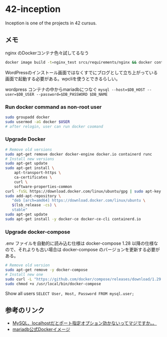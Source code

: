# 42-inception

Inception is one of the projects in 42 cursus.

## メモ

nginx のDockerコンテナ色々試してるなう

```bash
docker image build -t=nginx_test srcs/requirements/nginx && docker container run --rm -it -p 8080:80 -p 443:443 nginx_test bash ; docker image rm nginx_test
```

WordPressのインストール画面ではなくすでにブログとして立ち上がっている画面で起動する必要がある。wpcliを使うとできるらしい。

wordpress コンテナの中からmariadbにつなぐ
`mysql --host=$DB_HOST --user=$DB_USER --password=$DB_PASSWORD $DB_NAME`

### Run docker command as non-root user

```bash
sudo groupadd docker
sudo usermod -aG docker $USER
# after relogin, user can run docker coomand
```

### Upgrade Docker

```bash
# Remove old versions
sudo apt-get remove docker docker-engine docker.io containerd runc
# Install new versions
sudo apt-get update
sudo apt-get install \
    apt-transport-https \
    ca-certificates \
    curl \
    software-properties-common
curl -fsSL https://download.docker.com/linux/ubuntu/gpg | sudo apt-key add -
sudo add-apt-repository \
   "deb [arch=amd64] https://download.docker.com/linux/ubuntu \
   $(lsb_release -cs) \
   stable"
sudo apt-get update
sudo apt-get install -y docker-ce docker-ce-cli containerd.io
```

### Upgrade docker-compose

.env ファイルを自動的に読み込む仕様は docker-compose 1.28 以降の仕様なので、それよりも古い場合は docker-compose のバージョンを更新する必要がある。

```bash
# Remove old version
sudo apt-get remove -y docker-compose
# Install new one
sudo curl -L "https://github.com/docker/compose/releases/download/1.29.2/docker-compose-$(uname -s)-$(uname -m)" -o /usr/local/bin/docker-compose
sudo chmod +x /usr/local/bin/docker-compose
```

Show all users `SELECT User, Host, Password FROM mysql.user;`

## 参考のリンク

- [MySQL、localhostだとポート指定オプション効かないってマジですか。。](https://su-kun1899.hatenablog.com/entry/2016/10/27/005410)
- [mariadb公式Dockerイメージ](https://github.com/MariaDB/mariadb-docker )
